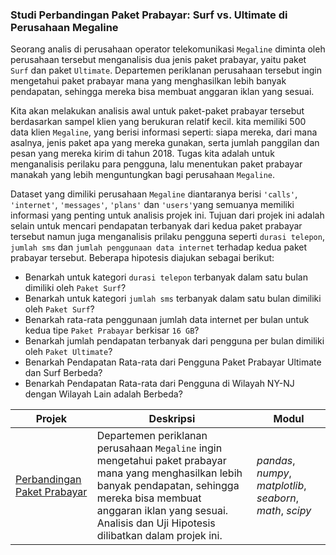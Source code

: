 ### Studi Perbandingan Paket Prabayar: Surf vs. Ultimate di Perusahaan Megaline

Seorang analis di perusahaan operator telekomunikasi `Megaline` diminta oleh perusahaan tersebut menganalisis dua jenis paket prabayar, yaitu paket `Surf` dan paket `Ultimate`. Departemen periklanan perusahaan tersebut ingin mengetahui paket prabayar mana yang menghasilkan lebih banyak pendapatan, sehingga mereka bisa membuat anggaran iklan yang sesuai.

Kita akan melakukan analisis awal untuk paket-paket prabayar tersebut berdasarkan sampel klien yang berukuran relatif kecil. kita memiliki 500 data klien `Megaline`, yang berisi informasi seperti: siapa mereka, dari mana asalnya, jenis paket apa yang mereka gunakan, serta jumlah panggilan dan pesan yang mereka kirim di tahun 2018. Tugas kita adalah untuk menganalisis perilaku para pengguna, lalu menentukan paket prabayar manakah yang lebih menguntungkan bagi perusahaan `Megaline`.

Dataset yang dimiliki perusahaan `Megaline` diantaranya berisi `'calls'`, `'internet'`, `'messages'`, `'plans'` dan `'users'`yang semuanya memiliki informasi yang penting untuk analisis projek ini. Tujuan dari projek ini adalah selain untuk mencari pendapatan terbanyak dari kedua paket prabayar tersebut namun juga menganalisis prilaku pengguna seperti `durasi telepon`, `jumlah sms` dan `jumlah penggunaan data internet` terhadap kedua paket prabayar tersebut. Beberapa hipotesis diajukan sebagai berikut:
- Benarkah untuk kategori `durasi telepon` terbanyak dalam satu bulan dimiliki oleh `Paket Surf`?
- Benarkah untuk kategori `jumlah sms` terbanyak dalam satu bulan dimiliki oleh `Paket Surf`?
- Benarkah rata-rata penggunaan jumlah data internet per bulan untuk kedua tipe `Paket Prabayar` berkisar `16 GB`?
- Benarkah jumlah pendapatan terbanyak dari pengguna per bulan dimiliki oleh `Paket Ultimate`?
- Benarkah Pendapatan Rata-rata dari Pengguna Paket Prabayar Ultimate dan Surf Berbeda?
- Benarkah Pendapatan Rata-rata dari Pengguna di Wilayah NY-NJ dengan Wilayah Lain adalah Berbeda?

| Projek | Deskripsi | Modul |
| ------- | ------- | ------- |
| [Perbandingan Paket Prabayar](https://github.com/fuadraharjo/TripleTen_IND/blob/main/Projek-03%20-%20Perbandingan%20Paket%20Prabayar/Studi%20perbandingan%20paket%20prabayar%20surf%20dan%20ultimate.ipynb) | Departemen periklanan perusahaan `Megaline` ingin mengetahui paket prabayar mana yang menghasilkan lebih banyak pendapatan, sehingga mereka bisa membuat anggaran iklan yang sesuai. Analisis dan Uji Hipotesis dilibatkan dalam projek ini. | *pandas*, *numpy*, *matplotlib*, *seaborn*, *math*, *scipy* |